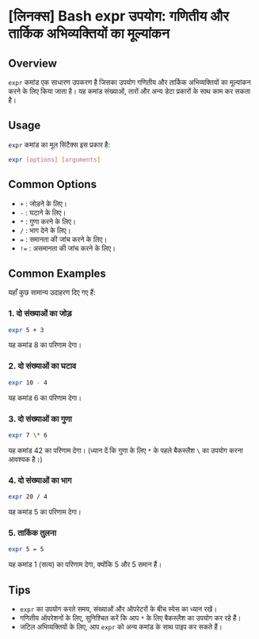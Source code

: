 # [लिनक्स] Bash expr उपयोग: गणितीय और तार्किक अभिव्यक्तियों का मूल्यांकन

## Overview
`expr` कमांड एक साधारण उपकरण है जिसका उपयोग गणितीय और तार्किक अभिव्यक्तियों का मूल्यांकन करने के लिए किया जाता है। यह कमांड संख्याओं, तारों और अन्य डेटा प्रकारों के साथ काम कर सकता है।

## Usage
`expr` कमांड का मूल सिंटैक्स इस प्रकार है:

```bash
expr [options] [arguments]
```

## Common Options
- `+` : जोड़ने के लिए।
- `-` : घटाने के लिए।
- `*` : गुणा करने के लिए।
- `/` : भाग देने के लिए।
- `=` : समानता की जांच करने के लिए।
- `!=` : असमानता की जांच करने के लिए।

## Common Examples
यहाँ कुछ सामान्य उदाहरण दिए गए हैं:

### 1. दो संख्याओं का जोड़
```bash
expr 5 + 3
```
यह कमांड 8 का परिणाम देगा।

### 2. दो संख्याओं का घटाव
```bash
expr 10 - 4
```
यह कमांड 6 का परिणाम देगा।

### 3. दो संख्याओं का गुणा
```bash
expr 7 \* 6
```
यह कमांड 42 का परिणाम देगा। (ध्यान दें कि गुणा के लिए `*` के पहले बैकस्लैश `\` का उपयोग करना आवश्यक है।)

### 4. दो संख्याओं का भाग
```bash
expr 20 / 4
```
यह कमांड 5 का परिणाम देगा।

### 5. तार्किक तुलना
```bash
expr 5 = 5
```
यह कमांड 1 (सत्य) का परिणाम देगा, क्योंकि 5 और 5 समान हैं।

## Tips
- `expr` का उपयोग करते समय, संख्याओं और ऑपरेटरों के बीच स्पेस का ध्यान रखें।
- गणितीय ऑपरेशनों के लिए, सुनिश्चित करें कि आप `*` के लिए बैकस्लैश का उपयोग कर रहे हैं।
- जटिल अभिव्यक्तियों के लिए, आप `expr` को अन्य कमांड के साथ पाइप कर सकते हैं।